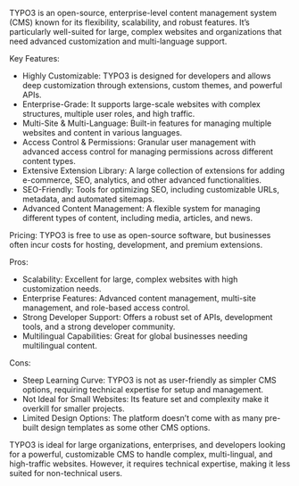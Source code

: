 TYPO3 is an open-source, enterprise-level content management system (CMS) known for its flexibility, scalability, and robust features. It’s particularly well-suited for large, complex websites and organizations that need advanced customization and multi-language support.

Key Features:
- Highly Customizable: TYPO3 is designed for developers and allows deep customization through extensions, custom themes, and powerful APIs.
- Enterprise-Grade: It supports large-scale websites with complex structures, multiple user roles, and high traffic.
- Multi-Site & Multi-Language: Built-in features for managing multiple websites and content in various languages.
- Access Control & Permissions: Granular user management with advanced access control for managing permissions across different content types.
- Extensive Extension Library: A large collection of extensions for adding e-commerce, SEO, analytics, and other advanced functionalities.
- SEO-Friendly: Tools for optimizing SEO, including customizable URLs, metadata, and automated sitemaps.
- Advanced Content Management: A flexible system for managing different types of content, including media, articles, and news.

Pricing:
TYPO3 is free to use as open-source software, but businesses often incur costs for hosting, development, and premium extensions.

Pros:
- Scalability: Excellent for large, complex websites with high customization needs.
- Enterprise Features: Advanced content management, multi-site management, and role-based access control.
- Strong Developer Support: Offers a robust set of APIs, development tools, and a strong developer community.
- Multilingual Capabilities: Great for global businesses needing multilingual content.

Cons:
- Steep Learning Curve: TYPO3 is not as user-friendly as simpler CMS options, requiring technical expertise for setup and management.
- Not Ideal for Small Websites: Its feature set and complexity make it overkill for smaller projects.
- Limited Design Options: The platform doesn’t come with as many pre-built design templates as some other CMS options.

TYPO3 is ideal for large organizations, enterprises, and developers looking for a powerful, customizable CMS to handle complex, multi-lingual, and high-traffic websites. However, it requires technical expertise, making it less suited for non-technical users.